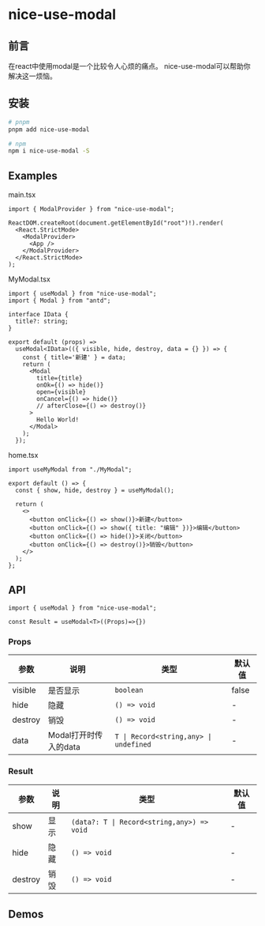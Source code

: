 # nice-use-modal

## 前言

在react中使用modal是一个比较令人心烦的痛点。
nice-use-modal可以帮助你解决这一烦恼。

## 安装

```sh
# pnpm
pnpm add nice-use-modal

# npm
npm i nice-use-modal -S
```

## Examples

main.tsx

```tsx
import { ModalProvider } from "nice-use-modal";

ReactDOM.createRoot(document.getElementById("root")!).render(
  <React.StrictMode>
    <ModalProvider>
      <App />
    </ModalProvider>
  </React.StrictMode>
);
```

MyModal.tsx

```tsx
import { useModal } from "nice-use-modal";
import { Modal } from "antd";

interface IData {
  title?: string;
}

export default (props) =>
  useModal<IData>(({ visible, hide, destroy, data = {} }) => {
    const { title='新建' } = data;
    return (
      <Modal
        title={title}
        onOk={() => hide()}
        open={visible}
        onCancel={() => hide()}
        // afterClose={() => destroy()}
      >
        Hello World!
      </Modal>
    );
  });
```

home.tsx

```tsx
import useMyModal from "./MyModal";

export default () => {
  const { show, hide, destroy } = useMyModal();

  return (
    <>
      <button onClick={() => show()}>新建</button>
      <button onClick={() => show({ title: "编辑" })}>编辑</button>
      <button onClick={() => hide()}>关闭</button>
      <button onClick={() => destroy()}>销毁</button>
    </>
  );
};
```

## API

```tsx
import { useModal } from "nice-use-modal";

const Result = useModal<T>((Props)=>{})
```

### Props

| 参数    | 说明                  | 类型                                   | 默认值 |
| ------- | --------------------- | -------------------------------------- | ------ |
| visible | 是否显示              | `boolean`                              | false  |
| hide    | 隐藏                  | `() => void`                           | -      |
| destroy | 销毁                  | `() => void`                           | -      |
| data    | Modal打开时传入的data | `T \| Record<string,any> \| undefined` | -      |

### Result

| 参数    | 说明 | 类型                                       | 默认值 |
| ------- | ---- | ------------------------------------------ | ------ |
| show    | 显示 | `(data?: T \| Record<string,any>) => void` | -      |
| hide    | 隐藏 | `() => void`                               | -      |
| destroy | 销毁 | `() => void`                               | -      |

## Demos

